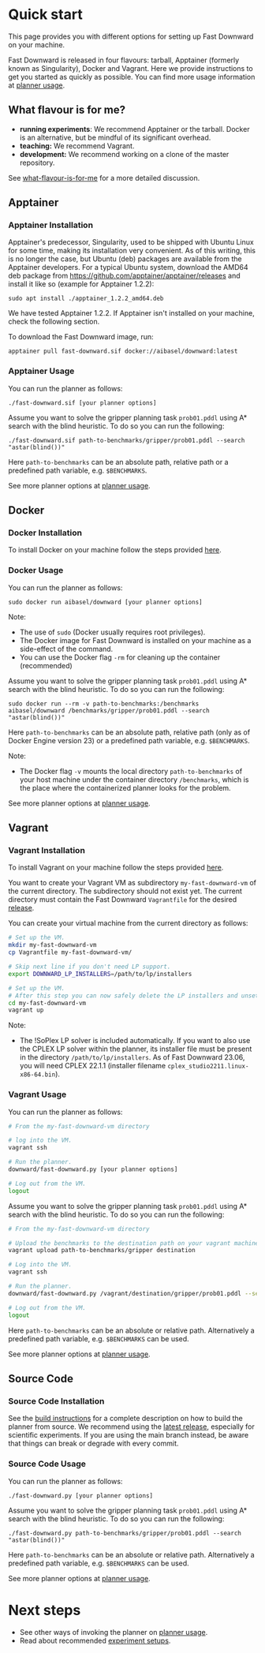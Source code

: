# Quick start
This page provides you with different options for setting up Fast Downward on your machine. 

Fast Downward is released in four flavours: tarball, Apptainer (formerly
known as Singularity), Docker and Vagrant. Here we provide instructions
to get you started as quickly as possible. You can find more usage
information at [planner usage](planner-usage.md).

## What flavour is for me?

-   **running experiments**: We recommend Apptainer or the tarball.
    Docker is an alternative, but be mindful of its significant
    overhead.
-   **teaching:** We recommend Vagrant.
-   **development:** We recommend working on a clone of the master
    repository.

See [what-flavour-is-for-me](what-flavour-is-for-me.md) for a more
detailed discussion.

## Apptainer

### Apptainer Installation
Apptainer's predecessor, Singularity, used to be shipped with Ubuntu
Linux for some time, making its installation very convenient. As of this
writing, this is no longer the case, but Ubuntu (deb) packages are
available from the Apptainer developers. For a typical Ubuntu system,
download the AMD64 deb package from
<https://github.com/apptainer/apptainer/releases> and install it like so
(example for Apptainer 1.2.2):

    sudo apt install ./apptainer_1.2.2_amd64.deb

We have tested Apptainer 1.2.2. If Apptainer isn't installed on your
machine, check the following section.

To download the Fast Downward image, run:

    apptainer pull fast-downward.sif docker://aibasel/downward:latest

### Apptainer Usage
You can run the planner as follows:

    ./fast-downward.sif [your planner options]

Assume you want to solve the gripper planning task `prob01.pddl` using A* search with the blind heuristic. To do so you can run the following:

    ./fast-downward.sif path-to-benchmarks/gripper/prob01.pddl --search "astar(blind())"

Here `path-to-benchmarks` can be an absolute path, relative path or a predefined path variable, e.g. `$BENCHMARKS`.

See more planner options at [planner usage](planner-usage.md).

## Docker

### Docker Installation
To install Docker on your machine follow the steps provided [here](https://docs.docker.com/get-docker/).

### Docker Usage
You can run the planner as follows:

    sudo docker run aibasel/downward [your planner options]

Note:

-   The use of `sudo` (Docker usually requires root privileges).
-   The Docker image for Fast Downward is installed on your machine as a side-effect of the command.
-   You can use the Docker flag `-rm` for cleaning up the container (recommended)

Assume you want to solve the gripper planning task `prob01.pddl` using A* search with the blind heuristic. To do so you can run the following:

    sudo docker run --rm -v path-to-benchmarks:/benchmarks aibasel/downward /benchmarks/gripper/prob01.pddl --search "astar(blind())"

Here `path-to-benchmarks` can be an absolute path, relative path (only as of Docker Engine version 23) or a predefined path variable, e.g. `$BENCHMARKS`.

Note:

-   The Docker flag `-v` mounts the local directory `path-to-benchmarks` of your host 
    machine under the container directory `/benchmarks`, which is the
    place where the containerized planner looks for the problem.

See more planner options at [planner usage](planner-usage.md).

## Vagrant

### Vagrant Installation
To install Vagrant on your machine follow the steps provided [here](https://www.vagrantup.com/).

You want to create your Vagrant VM as subdirectory `my-fast-downward-vm` of the current directory. 
The subdirectory should not exist yet. The current directory must contain the Fast Downward `Vagrantfile` for
the desired [release](https://www.fast-downward.org/releases).

You can create your virtual machine from the current directory as follows:

``` bash
# Set up the VM.
mkdir my-fast-downward-vm
cp Vagrantfile my-fast-downward-vm/

# Skip next line if you don't need LP support.
export DOWNWARD_LP_INSTALLERS=/path/to/lp/installers

# Set up the VM.
# After this step you can now safely delete the LP installers and unset the environment variable.
cd my-fast-downward-vm
vagrant up
```

Note:

-   The !SoPlex LP solver is included automatically. If you want to also
    use the CPLEX LP solver within the planner, its installer file must
    be present in the directory `/path/to/lp/installers`. As of Fast
    Downward 23.06, you will need CPLEX 22.1.1 (installer filename
    `cplex_studio2211.linux-x86-64.bin`). 

### Vagrant Usage
You can run the planner as follows:

``` bash
# From the my-fast-downward-vm directory

# log into the VM.
vagrant ssh

# Run the planner.
downward/fast-downward.py [your planner options]

# Log out from the VM.
logout
```

Assume you want to solve the gripper planning task `prob01.pddl` using A* search with the blind heuristic. To do so you can run the following:

``` bash
# From the my-fast-downward-vm directory 

# Upload the benchmarks to the destination path on your vagrant machine
vagrant upload path-to-benchmarks/gripper destination

# Log into the VM.
vagrant ssh

# Run the planner.
downward/fast-downward.py /vagrant/destination/gripper/prob01.pddl --search "astar(blind())"

# Log out from the VM.
logout
```

Here `path-to-benchmarks` can be an absolute or relative path. Alternatively a predefined path variable, e.g. `$BENCHMARKS` can be used.

See more planner options at [planner usage](planner-usage.md).

## Source Code

### Source Code Installation
See the [build
instructions](https://github.com/aibasel/downward/blob/main/BUILD.md)
for a complete description on how to build the planner from source. We
recommend using the [latest release](https://www.fast-downward.org/latest/releases), especially
for scientific experiments. If you are using the main branch instead, be
aware that things can break or degrade with every commit.

### Source Code Usage
You can run the planner as follows:

    ./fast-downward.py [your planner options]

Assume you want to solve the gripper planning task `prob01.pddl` using A* search with the blind heuristic. To do so you can run the following:

    ./fast-downward.py path-to-benchmarks/gripper/prob01.pddl --search "astar(blind())"

Here `path-to-benchmarks` can be an absolute or relative path. Alternatively a predefined path variable, e.g. `$BENCHMARKS` can be used.

See more planner options at [planner usage](planner-usage.md).


# Next steps

-   See other ways of invoking the planner on
    [planner usage](planner-usage.md).
-   Read about recommended [experiment
    setups](https://github.com/aibasel/downward#scientific-experiments).
